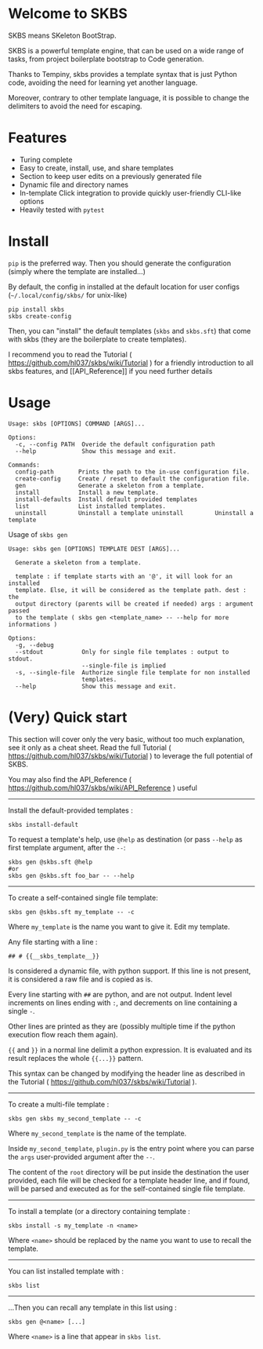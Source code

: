 # Welcome to SKBS

SKBS means SKeleton BootStrap.

SKBS is a powerful template engine, that can be used on a wide range of tasks, from project boilerplate bootstrap to Code generation.

Thanks to Tempiny, skbs provides a template syntax that is just Python code, avoiding the need for learning yet another language.

Moreover, contrary to other template language, it is possible to change the delimiters to avoid the need for escaping.

# Features

  * Turing complete
  * Easy to create, install, use, and share templates
  * Section to keep user edits on a previously generated file
  * Dynamic file and directory names
  * In-template Click integration to provide quickly user-friendly CLI-like options 
  * Heavily tested with `pytest`

# Install

`pip` is the preferred way. Then you should generate the configuration (simply where the template are installed...)

By default, the config in installed at the default location  for user configs (`~/.local/config/skbs/` for unix-like)

```
pip install skbs
skbs create-config
```

Then, you can "install" the default templates (`skbs` and `skbs.sft`) that come with skbs (they are the boilerplate to create templates).

I recommend you to read the Tutorial ( https://github.com/hl037/skbs/wiki/Tutorial ) for a friendly introduction to all skbs features, and [[API_Reference]] if you need further details

# Usage

```
Usage: skbs [OPTIONS] COMMAND [ARGS]...

Options:
  -c, --config PATH  Overide the default configuration path
  --help             Show this message and exit.

Commands:
  config-path       Prints the path to the in-use configuration file.
  create-config     Create / reset to default the configuration file.
  gen               Generate a skeleton from a template.
  install           Install a new template.
  install-defaults  Install default provided templates
  list              List installed templates.
  uninstall         Uninstall a template uninstall         Uninstall a template
```

Usage of `skbs gen`

```
Usage: skbs gen [OPTIONS] TEMPLATE DEST [ARGS]...

  Generate a skeleton from a template.

  template : if template starts with an '@', it will look for an installed
  template. Else, it will be considered as the template path. dest : the
  output directory (parents will be created if needed) args : argument passed
  to the template ( skbs gen <template_name> -- --help for more informations )

Options:
  -g, --debug
  --stdout           Only for single file templates : output to stdout.
                     --single-file is implied
  -s, --single-file  Authorize single file template for non installed
                     templates.
  --help             Show this message and exit.
```

# (Very) Quick start

This section will cover only the very basic, without too much explanation, see it only as a cheat sheet. Read the full Tutorial ( https://github.com/hl037/skbs/wiki/Tutorial ) to leverage the full potential of SKBS.

You may also find the API_Reference ( https://github.com/hl037/skbs/wiki/API_Reference ) useful

------

Install the default-provided templates :
```
skbs install-default
```

To request a template's help, use `@help` as destination (or pass `--help` as first template argument, after the `--`:

```
skbs gen @skbs.sft @help
#or
skbs gen @skbs.sft foo_bar -- --help
```
------

To create a self-contained single file template:
```
skbs gen @skbs.sft my_template -- -c
```

Where `my_template` is the name you want to give it.
Edit my template.

Any file starting with a line :
```
## # {{__skbs_template__}}
```

Is considered a dynamic file, with python support. If this line is not present, it is considered a raw file and is copied as is.

Every line starting with `##` are python, and are not output. Indent level increments on lines ending with `:`, and decrements on line containing a single `-`.

Other lines are printed as they are (possibly multiple time if the python execution flow reach them again).

`{{` and `}}` in a normal line delimit a python expression. It is evaluated and its result replaces the whole `{{...}}` pattern.

This syntax can be changed by modifying the header line as described in the Tutorial ( https://github.com/hl037/skbs/wiki/Tutorial ).

------

To create a multi-file template :
```
skbs gen skbs my_second_template -- -c
```

Where `my_second_template` is the name of the template.

Inside `my_second_template`, `plugin.py` is the entry point where you can parse the `args` user-provided argument after the `--`.

The content of the `root` directory will be put inside the destination the user provided, each file will be checked for a template header line, and if found, will be parsed and executed as for the self-contained single file template.

------

To install a template (or a directory containing template :

```
skbs install -s my_template -n <name>
```

Where `<name>` should be replaced by the name you want to use to recall the template.

------

You can list installed template with :

```
skbs list
```
------

...Then you can recall any template in this list using :
```
skbs gen @<name> [...]
```
Where `<name>` is a line that appear in `skbs list`.

